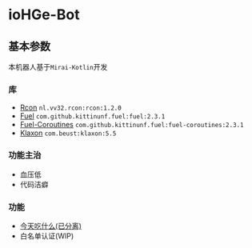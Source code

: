 # ioHGe-Bot
## 基本参数
本机器人基于`Mirai-Kotlin`开发
### 库
- [Rcon](https://github.com/jobfeikens/rcon) `nl.vv32.rcon:rcon:1.2.0`
- [Fuel](https://github.com/kittinunf/Fuel) `com.github.kittinunf.fuel:fuel:2.3.1`
- [Fuel-Coroutines](https://github.com/kittinunf/Fuel) `com.github.kittinunf.fuel:fuel-coroutines:2.3.1`
- [Klaxon](https://github.com/cbeust/klaxon) `com.beust:klaxon:5.5`
### 功能主治
- 血压低
- 代码洁癖
### 功能
- [今天吃什么(已分离)](https://github.com/HoiGe/WhatToEat)
- 白名单认证(WIP)
